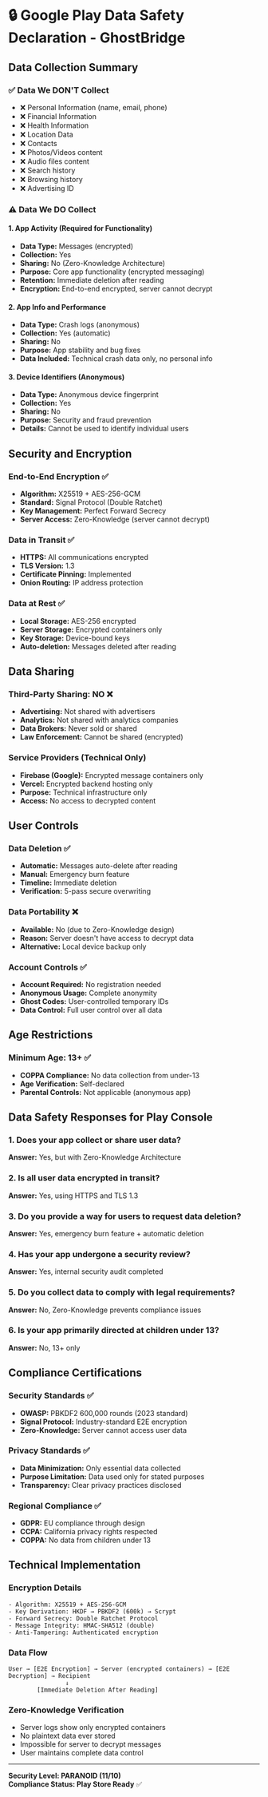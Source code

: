 # 🔒 Google Play Data Safety Declaration - GhostBridge

## Data Collection Summary

### ✅ **Data We DON'T Collect**
- ❌ Personal Information (name, email, phone)
- ❌ Financial Information 
- ❌ Health Information
- ❌ Location Data
- ❌ Contacts
- ❌ Photos/Videos content
- ❌ Audio files content
- ❌ Search history
- ❌ Browsing history
- ❌ Advertising ID

### ⚠️ **Data We DO Collect**

#### 1. App Activity (Required for Functionality)
- **Data Type:** Messages (encrypted)
- **Collection:** Yes
- **Sharing:** No (Zero-Knowledge Architecture)
- **Purpose:** Core app functionality (encrypted messaging)
- **Retention:** Immediate deletion after reading
- **Encryption:** End-to-end encrypted, server cannot decrypt

#### 2. App Info and Performance
- **Data Type:** Crash logs (anonymous)
- **Collection:** Yes (automatic)
- **Sharing:** No
- **Purpose:** App stability and bug fixes
- **Data Included:** Technical crash data only, no personal info

#### 3. Device Identifiers (Anonymous)
- **Data Type:** Anonymous device fingerprint
- **Collection:** Yes
- **Sharing:** No
- **Purpose:** Security and fraud prevention
- **Details:** Cannot be used to identify individual users

## Security and Encryption

### End-to-End Encryption ✅
- **Algorithm:** X25519 + AES-256-GCM
- **Standard:** Signal Protocol (Double Ratchet)
- **Key Management:** Perfect Forward Secrecy
- **Server Access:** Zero-Knowledge (server cannot decrypt)

### Data in Transit ✅
- **HTTPS:** All communications encrypted
- **TLS Version:** 1.3
- **Certificate Pinning:** Implemented
- **Onion Routing:** IP address protection

### Data at Rest ✅
- **Local Storage:** AES-256 encrypted
- **Server Storage:** Encrypted containers only
- **Key Storage:** Device-bound keys
- **Auto-deletion:** Messages deleted after reading

## Data Sharing

### Third-Party Sharing: NO ❌
- **Advertising:** Not shared with advertisers
- **Analytics:** Not shared with analytics companies
- **Data Brokers:** Never sold or shared
- **Law Enforcement:** Cannot be shared (encrypted)

### Service Providers (Technical Only)
- **Firebase (Google):** Encrypted message containers only
- **Vercel:** Encrypted backend hosting only
- **Purpose:** Technical infrastructure only
- **Access:** No access to decrypted content

## User Controls

### Data Deletion ✅
- **Automatic:** Messages auto-delete after reading
- **Manual:** Emergency burn feature
- **Timeline:** Immediate deletion
- **Verification:** 5-pass secure overwriting

### Data Portability ❌
- **Available:** No (due to Zero-Knowledge design)
- **Reason:** Server doesn't have access to decrypt data
- **Alternative:** Local device backup only

### Account Controls ✅
- **Account Required:** No registration needed
- **Anonymous Usage:** Complete anonymity
- **Ghost Codes:** User-controlled temporary IDs
- **Data Control:** Full user control over all data

## Age Restrictions

### Minimum Age: 13+ ✅
- **COPPA Compliance:** No data collection from under-13
- **Age Verification:** Self-declared
- **Parental Controls:** Not applicable (anonymous app)

## Data Safety Responses for Play Console

### 1. Does your app collect or share user data?
**Answer:** Yes, but with Zero-Knowledge Architecture

### 2. Is all user data encrypted in transit?
**Answer:** Yes, using HTTPS and TLS 1.3

### 3. Do you provide a way for users to request data deletion?
**Answer:** Yes, emergency burn feature + automatic deletion

### 4. Has your app undergone a security review?
**Answer:** Yes, internal security audit completed

### 5. Do you collect data to comply with legal requirements?
**Answer:** No, Zero-Knowledge prevents compliance issues

### 6. Is your app primarily directed at children under 13?
**Answer:** No, 13+ only

## Compliance Certifications

### Security Standards ✅
- **OWASP:** PBKDF2 600,000 rounds (2023 standard)
- **Signal Protocol:** Industry-standard E2E encryption
- **Zero-Knowledge:** Server cannot access user data

### Privacy Standards ✅
- **Data Minimization:** Only essential data collected
- **Purpose Limitation:** Data used only for stated purposes
- **Transparency:** Clear privacy practices disclosed

### Regional Compliance ✅
- **GDPR:** EU compliance through design
- **CCPA:** California privacy rights respected
- **COPPA:** No data from children under 13

## Technical Implementation

### Encryption Details
```
- Algorithm: X25519 + AES-256-GCM
- Key Derivation: HKDF → PBKDF2 (600k) → Scrypt
- Forward Secrecy: Double Ratchet Protocol
- Message Integrity: HMAC-SHA512 (double)
- Anti-Tampering: Authenticated encryption
```

### Data Flow
```
User → [E2E Encryption] → Server (encrypted containers) → [E2E Decryption] → Recipient
                ↓
        [Immediate Deletion After Reading]
```

### Zero-Knowledge Verification
- Server logs show only encrypted containers
- No plaintext data ever stored
- Impossible for server to decrypt messages
- User maintains complete data control

---

**Security Level: PARANOID (11/10)**  
**Compliance Status: Play Store Ready** ✅